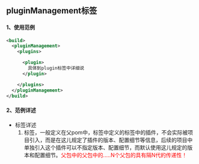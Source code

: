 ## pluginManagement标签



#### 1、使用范例

```xml
<build>
  <pluginManagement>
    <plugins>

      <plugin>
        具体到plugin标签中详细说
      </plugin>

    </plugins>
  </pluginManagement>    
</build>
```



#### 2、范例详述

- 标签详述
  1. <pluginManagement>标签，一般定义在父pom中，<pluginManagement>标签中定义的<plugin>标签中的插件，不会实际被项目引入，而是在这儿规定了插件的版本、配置细节等信息，后续的项目中单独引入这个插件可以不指定版本、配置细节，而默认使用这儿规定的版本和配置细节。<font color="red">父包中的父包中的.....N个父包的<pluginManagement>具有隔N代的传递性！</font>

